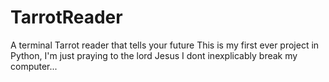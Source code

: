 # TarrotReader
A terminal Tarrot reader that tells your future
This is my first ever project in Python, I'm just praying to the lord Jesus I dont inexplicably break my computer...
